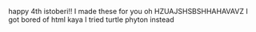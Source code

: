 happy 4th istoberi!! I made these for you oh HZUAJSHSBSHHAHAVAVZ I got bored of html kaya I tried turtle phyton instead
